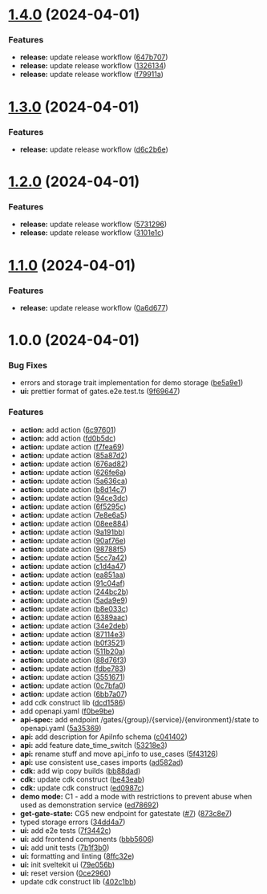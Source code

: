# [1.4.0](https://github.com/consid-germany/gates/compare/v1.3.0...v1.4.0) (2024-04-01)


### Features

* **release:** update release workflow ([647b707](https://github.com/consid-germany/gates/commit/647b7074ba514e7aed1c108e3f77688c6991060f))
* **release:** update release workflow ([1326134](https://github.com/consid-germany/gates/commit/132613409f4807a327b7df7960e27d3306230258))
* **release:** update release workflow ([f79911a](https://github.com/consid-germany/gates/commit/f79911aa14d3027a07e95c4507af1e3e4ac9a6fb))

# [1.3.0](https://github.com/consid-germany/gates/compare/v1.2.0...v1.3.0) (2024-04-01)


### Features

* **release:** update release workflow ([d6c2b6e](https://github.com/consid-germany/gates/commit/d6c2b6eb92373f94f23fb0f2610ca3f952d9bc70))

# [1.2.0](https://github.com/consid-germany/gates/compare/v1.1.0...v1.2.0) (2024-04-01)


### Features

* **release:** update release workflow ([5731296](https://github.com/consid-germany/gates/commit/5731296e05ceb385314bcf0d7cefd07a6d5879c3))
* **release:** update release workflow ([3101e1c](https://github.com/consid-germany/gates/commit/3101e1cb2defc538ab8817f278e96ef9f9d12d16))

# [1.1.0](https://github.com/consid-germany/gates/compare/v1.0.0...v1.1.0) (2024-04-01)


### Features

* **release:** update release workflow ([0a6d677](https://github.com/consid-germany/gates/commit/0a6d677c74b0a5b4fb5f060338df7efd29dcd39f))

# 1.0.0 (2024-04-01)


### Bug Fixes

* errors and storage trait implementation for demo storage ([be5a9e1](https://github.com/consid-germany/gates/commit/be5a9e164dd056eeffd039c3c757df21ff8db4f6))
* **ui:** prettier format of gates.e2e.test.ts ([9f69647](https://github.com/consid-germany/gates/commit/9f6964797ba78cb440a2cf9b7b4b94d5097b18c3))


### Features

* **action:** add action ([6c97601](https://github.com/consid-germany/gates/commit/6c97601c4a9053c796b03b8049feb944cb9608a5))
* **action:** add action ([fd0b5dc](https://github.com/consid-germany/gates/commit/fd0b5dc26e6f2e752d6190adb357a08f40b18418))
* **action:** update action ([f7fea69](https://github.com/consid-germany/gates/commit/f7fea69cad3c59fac39808a3243f0e8683867e5c))
* **action:** update action ([85a87d2](https://github.com/consid-germany/gates/commit/85a87d21e596bfe033d384c83eed7a134c42a4ce))
* **action:** update action ([676ad82](https://github.com/consid-germany/gates/commit/676ad822af3d51e47514963242cbe0c3848aea41))
* **action:** update action ([626fe6a](https://github.com/consid-germany/gates/commit/626fe6a6ce416ce48426a8c8c61f9afaca52d839))
* **action:** update action ([5a636ca](https://github.com/consid-germany/gates/commit/5a636cadf359452cf93714db2c356389ad552787))
* **action:** update action ([b8d14c7](https://github.com/consid-germany/gates/commit/b8d14c7125309777d00d01b9e3c1a5e649432dce))
* **action:** update action ([94ce3dc](https://github.com/consid-germany/gates/commit/94ce3dc78dc8b8fc7877515924b2a22b343c9fa9))
* **action:** update action ([6f5295c](https://github.com/consid-germany/gates/commit/6f5295c6d046b8577bfce0665eccf18b378e5d73))
* **action:** update action ([7e8e6a5](https://github.com/consid-germany/gates/commit/7e8e6a592472d96ac31906596336fbb95055bac1))
* **action:** update action ([08ee884](https://github.com/consid-germany/gates/commit/08ee8842732c56b276080fbd501193bb7f6478d8))
* **action:** update action ([9a191bb](https://github.com/consid-germany/gates/commit/9a191bb8da5dba5371b88f42c4b5a0173d7e7fc0))
* **action:** update action ([90af76e](https://github.com/consid-germany/gates/commit/90af76ee8f7a6ad3c56a07e30d3e54f921ec6d7c))
* **action:** update action ([98788f5](https://github.com/consid-germany/gates/commit/98788f57e31cb0a67f8da3d712978a5ff3363c69))
* **action:** update action ([5cc7a42](https://github.com/consid-germany/gates/commit/5cc7a42f7e03a17c5590ac391202f773400dc1ba))
* **action:** update action ([c1d4a47](https://github.com/consid-germany/gates/commit/c1d4a47ba6736381496f6e4e9bd5021f72594217))
* **action:** update action ([ea851aa](https://github.com/consid-germany/gates/commit/ea851aa67a153420db4fd3ac17e9e8659f5fe7b8))
* **action:** update action ([91c04af](https://github.com/consid-germany/gates/commit/91c04af1bed55c2e145a67bb3b727c012796b9ba))
* **action:** update action ([244bc2b](https://github.com/consid-germany/gates/commit/244bc2bd39775d6e5ee51247f845363dc938b60b))
* **action:** update action ([5ada9e9](https://github.com/consid-germany/gates/commit/5ada9e9e854037c910d9c6099b27ecc5938d454c))
* **action:** update action ([b8e033c](https://github.com/consid-germany/gates/commit/b8e033c1d9246419f7796d0f6ab3fdf140741228))
* **action:** update action ([6389aac](https://github.com/consid-germany/gates/commit/6389aaccacbd6eac993671584054de322ddcbf50))
* **action:** update action ([34e2deb](https://github.com/consid-germany/gates/commit/34e2debf05719f0e8558fc8621549f57db120ca7))
* **action:** update action ([87114e3](https://github.com/consid-germany/gates/commit/87114e306cb6ea4a676a54a733856c8ce0ba1042))
* **action:** update action ([b0f3521](https://github.com/consid-germany/gates/commit/b0f3521c8e87579d8ee348bfd2aa9045422c8331))
* **action:** update action ([511b20a](https://github.com/consid-germany/gates/commit/511b20a9a132f010638d06873c1c235d17745dc6))
* **action:** update action ([88d76f3](https://github.com/consid-germany/gates/commit/88d76f3b6bbb5da8b3dbfe750444e3c750552182))
* **action:** update action ([fdbe783](https://github.com/consid-germany/gates/commit/fdbe783c6098a9c215dd5ed409095962d4a8fbd8))
* **action:** update action ([3551671](https://github.com/consid-germany/gates/commit/3551671b334dc7001c68cd4f30b80752c072573d))
* **action:** update action ([0c7bfa0](https://github.com/consid-germany/gates/commit/0c7bfa02a54c74d8fc6401f19bf9a1fdda6b8d29))
* **action:** update action ([6bb7a07](https://github.com/consid-germany/gates/commit/6bb7a07282edb4a228cab4b7b95d42a45252d92e))
* add cdk construct lib ([dcd1586](https://github.com/consid-germany/gates/commit/dcd1586c5c45add0207d8153293bb70d73030518))
* add openapi.yaml ([f0be9be](https://github.com/consid-germany/gates/commit/f0be9bec3fa6d9fbd1c57e636d20499b01a1d7ea))
* **api-spec:** add endpoint /gates/{group}/{service}/{environment}/state to openapi.yaml ([5a35369](https://github.com/consid-germany/gates/commit/5a35369527a765b5fa236afb00379355155e6580))
* **api:** add description for ApiInfo schema ([c041402](https://github.com/consid-germany/gates/commit/c041402e2b5232a7cbee95722423afb44ad68881))
* **api:** add feature date_time_switch ([53218e3](https://github.com/consid-germany/gates/commit/53218e348bc3b52d966cd7ee69a0251e4f9eac7e))
* **api:** rename stuff and move api_info to use_cases ([5f43126](https://github.com/consid-germany/gates/commit/5f43126eecea2844129ac099a4aa65f36418a962))
* **api:** use consistent use_cases imports ([ad582ad](https://github.com/consid-germany/gates/commit/ad582ad08cdea99c63506dd45c6395877d090e3f))
* **cdk:** add wip copy builds ([bb88dad](https://github.com/consid-germany/gates/commit/bb88dad8371b59383579168ed09d258f726cfb38))
* **cdk:** update cdk construct ([be43eab](https://github.com/consid-germany/gates/commit/be43eabd751fe99d0c4e8510675a372200f0ecba))
* **cdk:** update cdk construct ([ed0987c](https://github.com/consid-germany/gates/commit/ed0987c2706e37483931502586b5f5d1b3553540))
* **demo mode:** C1 - add a mode with restrictions to prevent abuse when used as demonstration service ([ed78692](https://github.com/consid-germany/gates/commit/ed786929e89be234b8cd3ebc7768b70496f311c4))
* **get-gate-state:** CG5 new endpoint for gatestate ([#7](https://github.com/consid-germany/gates/issues/7)) ([873c8e7](https://github.com/consid-germany/gates/commit/873c8e7b2239acad57204dbc06b387c5d380a204))
* typed storage errors ([34dd4a7](https://github.com/consid-germany/gates/commit/34dd4a72033c84789dd5feb8e4fb74cf3a49ef59))
* **ui:** add e2e tests ([7f3442c](https://github.com/consid-germany/gates/commit/7f3442cf3499fe4c3e1df5f008600f8b82120e3c))
* **ui:** add frontend components ([bbb5606](https://github.com/consid-germany/gates/commit/bbb5606de5850d7a9868d39ee24dccbd0b6464d3))
* **ui:** add unit tests ([7b1f3b0](https://github.com/consid-germany/gates/commit/7b1f3b05cb76013222b22597e5da08659d9b3318))
* **ui:** formatting and linting ([8ffc32e](https://github.com/consid-germany/gates/commit/8ffc32e602428810e65495de8720b091ba562c90))
* **ui:** init sveltekit ui ([79e056b](https://github.com/consid-germany/gates/commit/79e056b4fdd5d818d8a8188eba8f134989cfec49))
* **ui:** reset version ([0ce2960](https://github.com/consid-germany/gates/commit/0ce29603f22eda8a17502d46d375132a315728ad))
* update cdk construct lib ([402c1bb](https://github.com/consid-germany/gates/commit/402c1bb2b5abc6fe746d273c41955373f7fa54e0))
